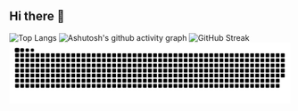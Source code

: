 ## Hi there 👋

![Top Langs](https://github-readme-stats.vercel.app/api/top-langs/?username=SuYLing)
![Ashutosh's github activity graph](https://github-readme-activity-graph.vercel.app/graph?username=SuYLing)
![GitHub Streak](https://streak-stats.demolab.com/?user=SuYLing)
![HuiDBK's github activity graph](https://raw.githubusercontent.com/SuYLing/SuYLing/output/github-contribution-grid-snake.svg)
